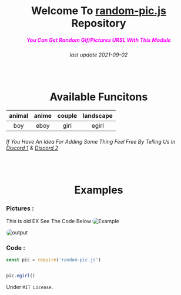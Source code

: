 <center><h1 style="text-align:center">Welcome To <a href="https://www.npmjs.com/package/random-pic.js">random-pic.js</a> Repository </h1></center>

<h5 style="text-align:center;color:magenta;">You Can Get Random Gif/Pictures URSL With This Module</h5><h6 style="text-align:center;">last update 2021-09-02</h6>


<h1 style="text-align:center;padding-top:50px;"> Available Funcitons</h1>

| animal  | anime |couple |landscape|
| :-------------: |:-------------:|:-------------:|:-------------:|
| boy| eboy     |girl |egirl|

<h6> If You Have An Idea For Adding Some Thing Feel Free By Telling Us In <a href="https://discord.gg/6WtJZAWEfR">Discord 1</a> &  <a href="https://discord.gg/nJUAbk5eeu">Discord 2</a></h67>

<h1 style="text-align:center;padding-top:50px;"> Examples </h1>


<h3> Pictures :</h3>
This is old EX See The Code Below
<img src="https://cdn.discordapp.com/attachments/802560816426516531/876412446817001483/unknown.png" style="border-radius: 10px;" alt="Example"
/>

<img src="https://cdn.discordapp.com/attachments/802560816426516531/876410659821211688/unknown.png" style="border-radius: 10px;" alt="output"
/>


<h3> Code :</h3>


```javascript   
const pic = require('random-pic.js')


pic.egirl()

```

Under `MIT License`.
